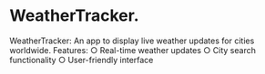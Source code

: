 # WeatherTracker.
WeatherTracker: An app to display live weather updates for cities worldwide.
Features:
○ Real-time weather updates
○ City search functionality
○ User-friendly interface

